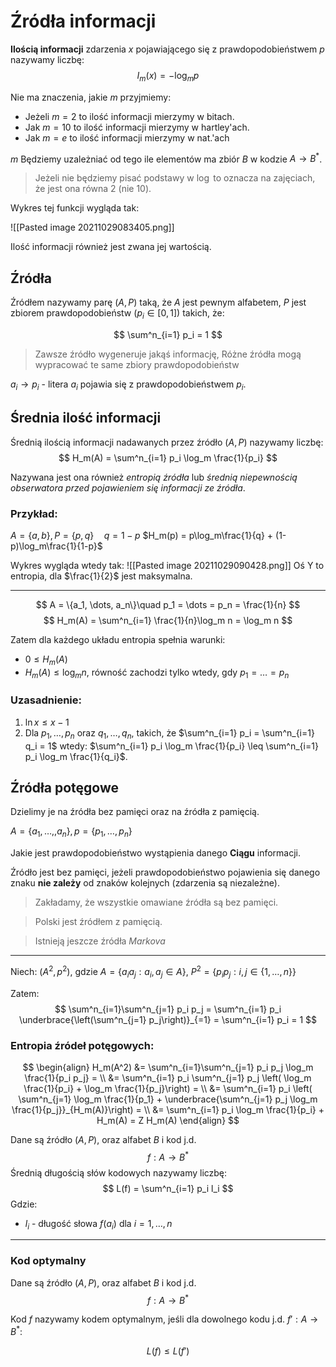 #  Źródła informacji

**Ilością informacji** zdarzenia $x$ pojawiającego się z prawdopodobieństwem $p$ nazywamy liczbę:
$$
I_m (x) = - \log_m p
$$

Nie ma znaczenia, jakie $m$ przyjmiemy:
- Jeżeli $m=2$ to ilość informacji mierzymy w bitach.
- Jak $m=10$ to ilość informacji mierzymy w hartley'ach.
- Jak $m=e$ to ilość informacji mierzymy w nat.'ach

$m$ Będziemy uzależniać od tego ile elementów ma zbiór $B$ w kodzie $A \rightarrow B^*$.

> Jeżeli nie będziemy pisać podstawy w $\log$ to oznacza na zajęciach, że jest ona równa 2 (nie 10).

Wykres tej funkcji wygląda tak:

![[Pasted image 20211029083405.png]]

Ilość informacji również jest zwana jej wartością.

## Źródła

Źródłem nazywamy parę $(A, P)$ taką, że $A$ jest pewnym alfabetem, $P$ jest zbiorem prawdopodobieństw $(p_i \in [0, 1])$ takich, że:

$$
\sum^n_{i=1} p_i = 1
$$

> Zawsze źródło wygeneruje jakąś informację,
> Różne źródła mogą wypracować te same zbiory prawdopodobieństw

$a_i \rightarrow p_i$ - litera $a_i$ pojawia się z prawdopodobieństwem $p_i$.

## Średnia ilość informacji

Średnią ilością informacji nadawanych przez źródło $(A, P)$ nazywamy liczbę:
$$
H_m(A) = \sum^n_{i=1} p_i \log_m \frac{1}{p_i}
$$

Nazywana jest ona również *entropią źródła* lub *średnią niepewnością obserwatora przed pojawieniem się informacji ze źródła*.


### Przykład:

$A = \{a, b\}, P = \{p, q\}\quad q = 1 - p$
$H_m(p) = p\log_m\frac{1}{q} + (1-p)\log_m\frac{1}{1-p}$

Wykres wygląda wtedy tak:
![[Pasted image 20211029090428.png]]
Oś Y to entropia, dla $\frac{1}{2}$ jest maksymalna.

---
$$
A = \{a_1, \dots, a_n\}\quad p_1 = \dots = p_n = \frac{1}{n}
$$
$$
H_m(A) = \sum^n_{i=1} \frac{1}{n}\log_m n = \log_m n
$$

Zatem dla każdego układu entropia spełnia warunki:
- $0 \leq H_m(A)$
- $H_m(A) \leq \log_m n$, równość zachodzi tylko wtedy, gdy $p_1 = \dots = p_n$

### Uzasadnienie:

1. $\ln x \leq x -1$
2. Dla $p_1,\dots, p_n$ oraz $q_1,\dots, q_n$, takich, że $\sum^n_{i=1} p_i = \sum^n_{i=1} q_i = 1$ wtedy: $\sum^n_{i=1} p_i \log_m \frac{1}{p_i} \leq \sum^n_{i=1} p_i \log_m \frac{1}{q_i}$.

## Źródła potęgowe

Dzielimy je na źródła bez pamięci oraz na źródła z pamięcią.

$A = \{a_1, \dots,, a_n\}, p = \{p_1, \dots, p_n\}$

Jakie jest prawdopodobieństwo wystąpienia danego **Ciągu** informacji.

Źródło jest bez pamięci, jeżeli prawdopodobieństwo pojawienia się danego znaku **nie zależy** od znaków kolejnych (zdarzenia są niezależne).

> Zakładamy, że wszystkie omawiane źródła są bez pamięci.

> Polski jest źródłem z pamięcią.

> Istnieją jeszcze źródła *Markova*

---
Niech: $(A^2, p^2)$, gdzie $A= \{a_i a_j: a_i, a_j \in A\}$, $P^2 = \{p_i p_j: i, j \in \{1, \dots, n\}\}$

Zatem:
$$
\sum^n_{i=1}\sum^n_{j=1} p_i p_j = \sum^n_{i=1} p_i \underbrace{\left(\sum^n_{j=1} p_j\right)}_{=1} = 
\sum^n_{i=1} p_i = 1
$$

### Entropia źródeł potęgowych:

$$
\begin{align}
H_m(A^2) &= \sum^n_{i=1}\sum^n_{j=1} p_i p_j \log_m \frac{1}{p_i p_j} = \\ 
&= \sum^n_{i=1} p_i \sum^n_{j=1} p_j \left( \log_m \frac{1}{p_i} + \log_m \frac{1}{p_j}\right) = \\
&= \sum^n_{i=1} p_i \left( \sum^n_{j=1} \log_m \frac{1}{p_1} + \underbrace{\sum^n_{j=1} p_j \log_m \frac{1}{p_j}}_{H_m(A)}\right) = \\
&= \sum^n_{i=1} p_i \log_m \frac{1}{p_i} + H_m(A) = 
Z H_m(A)
\end{align}
$$

Dane są źródło $(A, P)$, oraz alfabet $B$ i kod j.d.
$$
f: A \rightarrow B^*
$$
Średnią długością słów kodowych nazywamy liczbę:
$$
L(f) = \sum^n_{i=1} p_i l_i
$$
Gdzie:
- $l_i$ - długość słowa $f(a_i)$ dla $i = 1, \dots, n$


---

### Kod optymalny

Dane są źródło $(A, P)$, oraz alfabet $B$ i kod j.d.
$$
f: A \rightarrow B^*
$$

Kod $f$ nazywamy kodem optymalnym, jeśli dla dowolnego kodu j.d. $f': A \rightarrow B^*$:

$$
L(f) \leq L(f')
$$